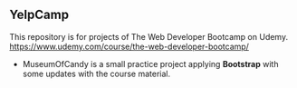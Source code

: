 ## YelpCamp

This repository is for projects of The Web Developer Bootcamp on Udemy.  
https://www.udemy.com/course/the-web-developer-bootcamp/

* MuseumOfCandy is a small practice project applying **Bootstrap** with some updates with the course material.
